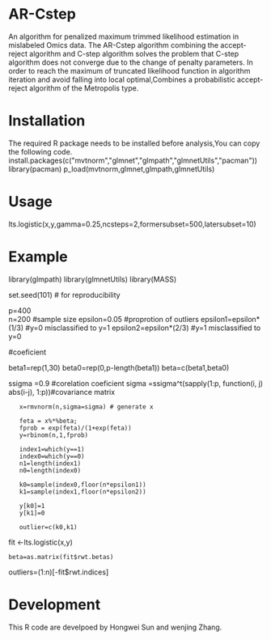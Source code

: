 # AR-Cstep
An algorithm for penalized maximum trimmed likelihood estimation in mislabeled Omics data. The AR-Cstep algorithm combining the accept-reject algorithm and C-step algorithm solves the problem that C-step algorithm does not converge due to the change of penalty parameters. In order to reach the maximum of truncated likelihood function in algorithm iteration and avoid falling into local optimal,Combines a probabilistic accept-reject algorithm of the Metropolis type.
# Installation
The required R package needs to be installed before analysis,You can copy the following code. install.packages(c("mvtnorm","glmnet","glmpath","glmnetUtils","pacman")) library(pacman) p_load(mvtnorm,glmnet,glmpath,glmnetUtils)
# Usage
lts.logistic(x,y,gamma=0.25,ncsteps=2,formersubset=500,latersubset=10)
# Example
library(glmpath)
library(glmnetUtils)
library(MASS)

set.seed(101) # for reproducibility

p=400  
n=200   #sample size
epsilon=0.05  #proprotion of outliers
epsilon1=epsilon*(1/3)  #y=0 misclassified to y=1
epsilon2=epsilon*(2/3)  #y=1 misclassified to y=0

#coeficient

beta1=rep(1,30)
beta0=rep(0,p-length(beta1))
beta=c(beta1,beta0)

ssigma =0.9   #corelation coeficient
sigma =ssigma^t(sapply(1:p, function(i, j) abs(i-j), 1:p))#covariance matrix
       
       x=rmvnorm(n,sigma=sigma) # generate x 

       feta = x%*%beta; 
       fprob = exp(feta)/(1+exp(feta))
       y=rbinom(n,1,fprob)       
      
       index1=which(y==1) 
       index0=which(y==0)
       n1=length(index1)
       n0=length(index0)

       k0=sample(index0,floor(n*epsilon1))  
       k1=sample(index1,floor(n*epsilon2))   

       y[k0]=1 
       y[k1]=0 

       outlier=c(k0,k1)
     
  fit <-lts.logistic(x,y)
                
    beta=as.matrix(fit$rwt.betas)

   outliers=(1:n)[-fit$rwt.indices]  

# Development
This R code are develpoed by Hongwei Sun and wenjing Zhang.

